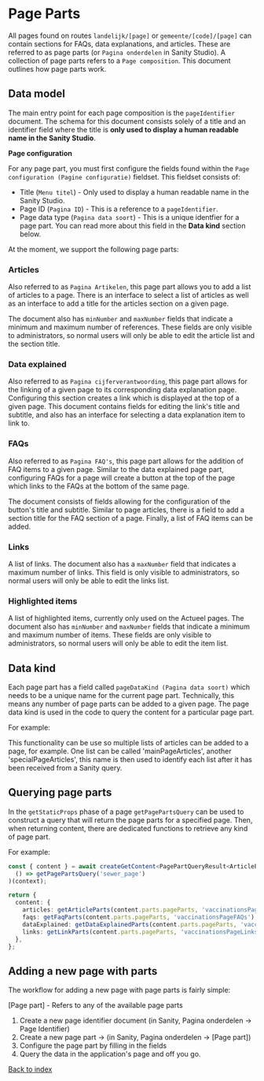 # Page Parts

All pages found on routes `landelijk/[page]` or `gemeente/[code]/[page]` can contain 
sections for FAQs, data explanations, and articles. These are referred to as page parts 
(or `Pagina onderdelen` in Sanity Studio). A collection of page parts refers to a 
`Page composition`. This document outlines how page parts work.

## Data model

The main entry point for each page composition is the `pageIdentifier` document.
The schema for this document consists solely of a title and an identifier field where
the title is **only used to display a human readable name in the Sanity Studio**.

**Page configuration**

For any page part, you must first configure the fields found within the
`Page configuration (Pagine configuratie)` fieldset. This fieldset consists of:
* Title (`Menu titel`) -  Only used to display a human readable name in the Sanity Studio.
* Page ID (`Pagina ID`) - This is a reference to a `pageIdentifier`.
* Page data type (`Pagina data soort`) - This is a unique identfier for a page part. 
You can read more about this field in the **Data kind** section below.

At the moment, we support the following page parts:

### Articles

Also referred to as `Pagina Artikelen`, this page part allows you to add a list of articles to a page. 
There is an interface to select a list of articles as well as an interface to add a title for the 
articles section on a given page.

The document also has `minNumber` and `maxNumber` fields that indicate a minimum and maximum 
number of references. These fields are only visible to administrators, so normal users will only 
be able to edit the article list and the section title.

### Data explained

Also referred to as `Pagina cijferverantwoording`, this page part allows for the linking of a given page
to its corresponding data explanation page. Configuring this section creates a link which is displayed at
the top of a given page. This document contains fields for editing the link's title and subtitle, and also
has an interface for selecting a data explanation item to link to.

### FAQs

Also referred to as `Pagina FAQ's`, this page part allows for the addition of FAQ items to a given page.
Similar to the data explained page part, configuring FAQs for a page will create a button at the top of
the page which links to the FAQs at the bottom of the same page. 

The document consists of fields allowing for the configuration of the button's title and subtitle.
Similar to page articles, there is a field to add a section title for the FAQ section of a page. Finally,
a list of FAQ items can be added.

### Links

A list of links. The document also has a `maxNumber` field that indicates a maximum
number of links. This field is only visible to administrators, so normal users will
only be able to edit the links list.

### Highlighted items

A list of highlighted items, currently only used on the Actueel pages. The document also 
has `minNumber` and `maxNumber` fields that indicate a minimum and maximum number of items. 
These fields are only visible to administrators, so normal users will only be able to edit the item list.

## Data kind

Each page part has a field called `pageDataKind (Pagina data soort)` which needs to be a unique name
for the current page part. Technically, this means any number of page parts can be added to a given
page. The page data kind is used in the code to query the content for a particular page part.

For example:

This functionality can be use so multiple lists of articles can be added to a page, for example. 
One list can be called 'mainPageArticles', another 'specialPageArticles', this name is then 
used to identify each list after it has been received from a Sanity query.

## Querying page parts

In the `getStaticProps` phase of a page `getPagePartsQuery` can be used to construct
a query that will return the page parts for a specified page. Then, when returning content,
there are dedicated functions to retrieve any kind of page part.

For example:

```ts
const { content } = await createGetContent<PagePartQueryResult<ArticleParts>>(
  () => getPagePartsQuery('sewer_page')
)(context);

return {
  content: {
    articles: getArticleParts(content.parts.pageParts, 'vaccinationsPageArticles'),
    faqs: getFaqParts(content.parts.pageParts, 'vaccinationsPageFAQs'),
    dataExplained: getDataExplainedParts(content.parts.pageParts, 'vaccinationsPageDataExplained'),
    links: getLinkParts(content.parts.pageParts, 'vaccinationsPageLinks'),
  },
};
```

## Adding a new page with parts

The workflow for adding a new page with page parts is fairly simple:

[Page part] - Refers to any of the available page parts
1. Create a new page identifier document (in Sanity, Pagina onderdelen -> Page Identifier)
2. Create a new page part -> (in Sanity, Pagina onderdelen -> [Page part])
4. Configure the page part by filling in the fields
5. Query the data in the application's page and off you go.

[Back to index](index.md)

